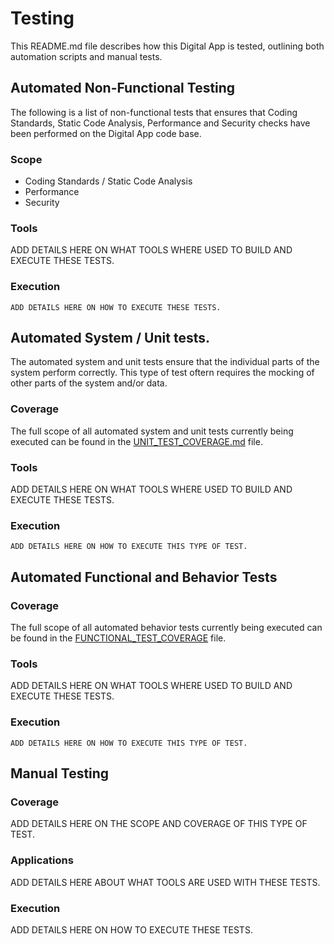 # Testing

This README.md file describes how this Digital App is tested, outlining both automation scripts and manual tests.

## Automated Non-Functional Testing

The following is a list of non-functional tests that ensures that Coding Standards, Static Code Analysis, Performance and Security checks have been performed on the Digital App code base.

### Scope
* Coding Standards / Static Code Analysis
* Performance
* Security

### Tools
ADD DETAILS HERE ON WHAT TOOLS WHERE USED TO BUILD AND EXECUTE THESE TESTS.

### Execution
```
ADD DETAILS HERE ON HOW TO EXECUTE THESE TESTS.
```

## Automated System / Unit tests.

The automated system and unit tests ensure that the individual parts of the system perform correctly. This type of test oftern requires the mocking of other parts of the system and/or data.

### Coverage
The full scope of all automated system and unit tests currently being executed can be found in the [UNIT_TEST_COVERAGE.md](UNIT_TEST_COVERAGE.md) file.

### Tools
ADD DETAILS HERE ON WHAT TOOLS WHERE USED TO BUILD AND EXECUTE THESE TESTS.

### Execution
```
ADD DETAILS HERE ON HOW TO EXECUTE THIS TYPE OF TEST.
```


## Automated Functional and Behavior Tests

### Coverage
The full scope of all automated behavior tests currently being executed can be found in the [FUNCTIONAL_TEST_COVERAGE](FUNCTIONAL_TEST_COVERAGE.md) file.

### Tools
ADD DETAILS HERE ON WHAT TOOLS WHERE USED TO BUILD AND EXECUTE THESE TESTS.

### Execution
```
ADD DETAILS HERE ON HOW TO EXECUTE THIS TYPE OF TEST.
```

## Manual Testing

### Coverage
ADD DETAILS HERE ON THE SCOPE AND COVERAGE OF THIS TYPE OF TEST.

### Applications
ADD DETAILS HERE ABOUT WHAT TOOLS ARE USED WITH THESE TESTS.

### Execution
ADD DETAILS HERE ON HOW TO EXECUTE THESE TESTS.
